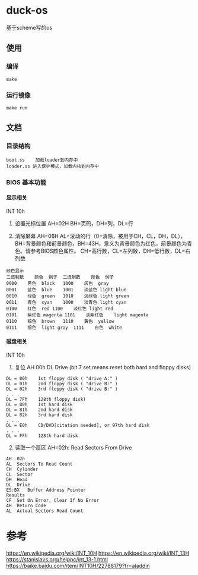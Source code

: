 # duck-os
基于scheme写的os

## 使用

### 编译
```make ```

### 运行镜像

```make run```

## 文档

### 目录结构
```
boot.ss    加载loader到内存中
loader.ss 进入保护模式，加载内核到内存中
```

### BIOS 基本功能

#### 显示相关
INT 10h
1. 设置光标位置 
AH=02H	BH=页码，DH=列，DL=行

2. 清除屏幕
AH=06H	AL=滚动的行（0=清除，被用于CH，CL，DH，DL），
BH=背景颜色和前景颜色，BH=43H，意义为背景颜色为红色，前景颜色为青色。请参考BIOS颜色属性。
CH=高行数，CL=左列数，DH=低行数，DL=右列数

```
颜色显示
二进制数	颜色	例子	二进制数	颜色	例子
0000	黑色	black	1000	灰色	gray
0001	蓝色	blue	1001	淡蓝色	light blue
0010	绿色	green	1010	淡绿色	light green
0011	青色	cyan	1000	淡青色	light cyan
0100	红色	red	1100	淡红色	light red
0101	紫红色	magenta	1101	淡紫红色	light magenta
0110	棕色	brown	1110	黄色	yellow
0111	银色	light gray	1111	白色	white
```

#### 磁盘相关
INT 10h

1. 复位
AH	00h
DL	Drive (bit 7 set means reset both hard and floppy disks)

```
DL = 00h	1st floppy disk ( "drive A:" )
DL = 01h	2nd floppy disk ( "drive B:" )
DL = 02h	3rd floppy disk ( "drive B:" )
. . .
DL = 7Fh	128th floppy disk)
DL = 80h	1st hard disk
DL = 81h	2nd hard disk
DL = 82h	3rd hard disk
. . .
DL = E0h	CD/DVD[citation needed], or 97th hard disk
. . .
DL = FFh	128th hard disk
```

2. 读取一个扇区
AH=02h: Read Sectors From Drive
```
AH	02h
AL	Sectors To Read Count
CH	Cylinder
CL	Sector
DH	Head
DL	Drive
ES:BX	Buffer Address Pointer
Results
CF	Set On Error, Clear If No Error
AH	Return Code
AL	Actual Sectors Read Count
```




# 参考
https://en.wikipedia.org/wiki/INT_10H
https://en.wikipedia.org/wiki/INT_13H
https://stanislavs.org/helppc/int_13-1.html
https://baike.baidu.com/item/INT10H/22788179?fr=aladdin





